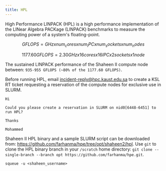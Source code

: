 ```yaml
---
title: HPL
---
```


High Performance LINPACK (HPL) is a high performance implementation of the
LINear Algebra PACKage (LINPACK) benchmarks to measure the computing power of
a system's floating-point.

```math title="Theoretical GFLOPS equation"
GFLOPS = GHz x num_cores x num_IPC x num_sockets x num_nodes
```

```math title="Theoretical GFLOPS of the Shaheen II Intel Haswell compute node"
1177.60 GFLOPS = 2.30 GHz x 16 cores x 16 IPC x 2 sockets x 1 node
```

The sustained LINPACK performance of the Shaheen II compute node between:
`935-955 GFLOPS (~80% of the 1177.60 GFLOPS)`.

Before running HPL, email incident-reply@hpc.kaust.edu.sa to create a KSL RT
ticket requesting a reservation of the compute nodes for exclusive use in SLURM.

```wiki title="Request a reservation in SLRUM on nid0[6448-6451] to run HPL"
Hi

Could you please create a reservation in SLURM on nid0[6448-6451] to run HPL?

Thanks

Mohammed
```

Shaheen II HPL binary and a sample SLURM script can be downloaded from:
https://github.com/farhanma/hpe/tree/opt/shaheen2/hpl. Use `git` to clone the
HPL binary branch in your `/scratch` home directory:
`git clone --single-branch --branch opt https://github.com/farhanma/hpe.git`.

`squeue -u <shaheen_username>`
